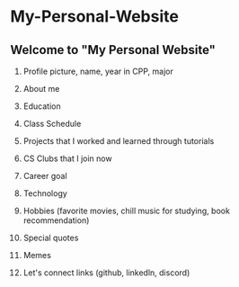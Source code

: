 # My-Personal-Website

## Welcome to "My Personal Website"

1. Profile picture, name, year in CPP, major

2. About me

3. Education

4. Class Schedule

5. Projects that I worked and learned through tutorials

6. CS Clubs that I join now

7. Career goal

8. Technology

9. Hobbies (favorite movies, chill music for studying, book recommendation)

10. Special quotes

11. Memes

12. Let's connect links (github, linkedln, discord)
